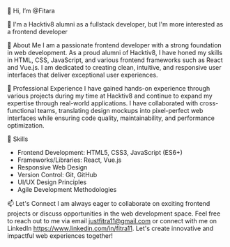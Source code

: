 👋 Hi, I’m @Fitara

👀 I'm a Hacktiv8 alumni as a fullstack developer, but I'm more interested as a frontend developer

🌟 About Me
I am a passionate frontend developer with a strong foundation in web development. As a proud alumni of Hacktiv8, I have honed my skills in HTML, CSS, JavaScript, and various frontend frameworks such as React and Vue.js. I am dedicated to creating clean, intuitive, and responsive user interfaces that deliver exceptional user experiences.

💼 Professional Experience
I have gained hands-on experience through various projects during my time at Hacktiv8 and continue to expand my expertise through real-world applications. I have collaborated with cross-functional teams, translating design mockups into pixel-perfect web interfaces while ensuring code quality, maintainability, and performance optimization.

🚀 Skills
- Frontend Development: HTML5, CSS3, JavaScript (ES6+)
- Frameworks/Libraries: React, Vue.js
- Responsive Web Design
- Version Control: Git, GitHub
- UI/UX Design Principles
- Agile Development Methodologies

📫 Let's Connect
I am always eager to collaborate on exciting frontend projects or discuss opportunities in the web development space. Feel free to reach out to me via email justfitra11@gmail.com or connect with me on LinkedIn https://www.linkedin.com/in/fitra11. Let's create innovative and impactful web experiences together!

<!---
Fitara/Fitara is a ✨ special ✨ repository because its `README.md` (this file) appears on your GitHub profile.
You can click the Preview link to take a look at your changes.
--->
